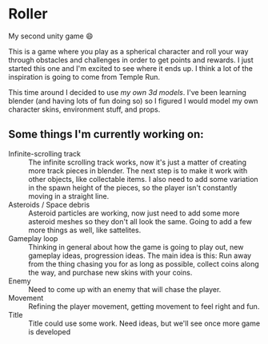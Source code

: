 # Roller
My second unity game 😄

This is a game where you play as a spherical character and roll your way through obstacles and challenges in order to get points and rewards. I just started this one and I'm excited to see where it ends up. I think a lot of the inspiration is going to come from Temple Run.

This time around I decided to use *my own 3d models*. I've been learning blender (and having lots of fun doing so) so I figured I would model my own character skins, environment stuff, and props.

## Some things I'm currently working on:
<dl>
  
  <dt>Infinite-scrolling track</dt>
  <dd>
    The infinite scrolling track works, now it's just a matter of creating more track pieces in blender. The next step is to make it work with other objects, like collectable items. I also need to add some variation in the spawn height of the pieces, so the player isn't constantly moving in a straight line.
  </dd>
  
  <dt>Asteroids / Space debris</dt>
  <dd>
    Asteroid particles are working, now just need to add some more asteroid meshes so they don't all look the same. Going to add a few more things as well, like sattelites.
  </dd>
  
  <dt>Gameplay loop</dt>
  <dd>
    Thinking in general about how the game is going to play out, new gameplay ideas, progression ideas. The main idea is this: Run away from the thing chasing you for as long as possible, collect coins along the way, and purchase new skins with your coins.
  </dd>
  
  <dt>Enemy</dt>
  <dd>
    Need to come up with an enemy that will chase the player.
  </dd>
  
  <dt>Movement</dt>
  <dd>
    Refining the player movement, getting movement to feel right and fun.
  </dd>
  
  <dt>Title</dt>
  <dd>
    Title could use some work. Need ideas, but we'll see once more game is developed
  </dd>
  
</dl>
